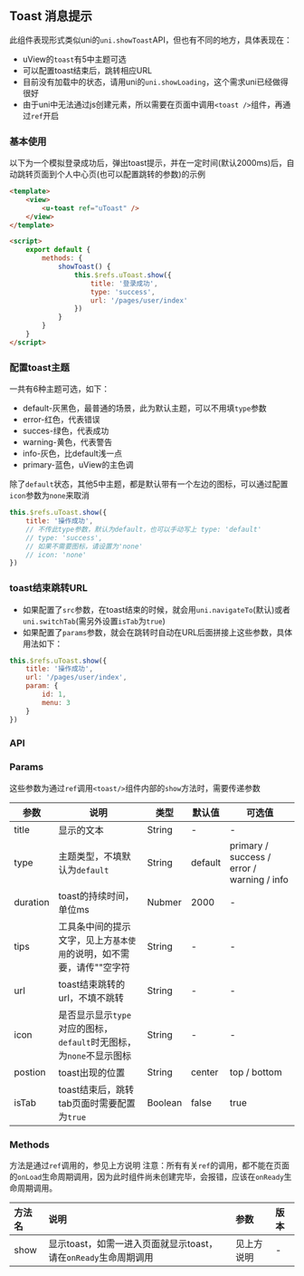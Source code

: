 ## Toast 消息提示

此组件表现形式类似uni的`uni.showToast`API，但也有不同的地方，具体表现在：
- uView的`toast`有5中主题可选
- 可以配置toast结束后，跳转相应URL
- 目前没有加载中的状态，请用uni的`uni.showLoading`，这个需求uni已经做得很好
- 由于uni中无法通过js创建元素，所以需要在页面中调用`<toast />`组件，再通过`ref`开启

### 基本使用

以下为一个模拟登录成功后，弹出toast提示，并在一定时间(默认2000ms)后，自动跳转页面到个人中心页(也可以配置跳转的参数)的示例

``` html
<template>
	<view>
		<u-toast ref="uToast" />
	</view>
</template>

<script>
	export default {
		methods: {
			showToast() {
				this.$refs.uToast.show({
					title: '登录成功',
					type: 'success',
					url: '/pages/user/index'
				})
			}
		}
	}
</script>
```

### 配置toast主题

一共有6种主题可选，如下：
- default-灰黑色，最普通的场景，此为默认主题，可以不用填`type`参数
- error-红色，代表错误
- succes-绿色，代表成功
- warning-黄色，代表警告
- info-灰色，比default浅一点
- primary-蓝色，uView的主色调

除了`default`状态，其他5中主题，都是默认带有一个左边的图标，可以通过配置`icon`参数为`none`来取消

``` js
this.$refs.uToast.show({
	title: '操作成功',
	// 不传此type参数，默认为default，也可以手动写上 type: 'default'
	// type: 'success', 
	// 如果不需要图标，请设置为'none'
	// icon: 'none'
})
```

### toast结束跳转URL

- 如果配置了`src`参数，在toast结束的时候，就会用`uni.navigateTo`(默认)或者`uni.switchTab`(需另外设置`isTab`为`true`)
- 如果配置了`params`参数，就会在跳转时自动在URL后面拼接上这些参数，具体用法如下：

``` js
this.$refs.uToast.show({
	title: '操作成功',
	url: '/pages/user/index',
	param: {
		id: 1,
		menu: 3
	}
})
```

### API

### Params

这些参数为通过`ref`调用`<toast/>`组件内部的`show`方法时，需要传递参数

| 参数      | 说明        | 类型     |  默认值  |  可选值   |
|-----------|-----------|----------|----------|---------|
| title | 显示的文本  | String | - | - |
| type | 主题类型，不填默认为`default` | String  | default | primary / success / error / warning / info |
| duration | toast的持续时间，单位ms | Nubmer  | 2000 | - |
| tips | 工具条中间的提示文字，见上方`基本使用`的说明，如不需要，请传""空字符 | String  | - | - |
| url | toast结束跳转的url，不填不跳转 | String  | - | - |
| icon | 是否显示显示`type`对应的图标，`default`时无图标，为`none`不显示图标 | String  | - | - |
| postion | toast出现的位置 | String  | center | top / bottom |
| isTab | toast结束后，跳转tab页面时需要配置为`true` | Boolean  | false | true |

### Methods

方法是通过`ref`调用的，参见上方说明
注意：所有有关`ref`的调用，都不能在页面的`onLoad`生命周期调用，因为此时组件尚未创建完毕，会报错，应该在`onReady`生命周期调用。

|方法名|说明|参数|版本|
|:-|:-|:-|:-|
| show | 显示toast，如需一进入页面就显示toast，请在`onReady`生命周期调用 | 见上方说明 |  -  |

